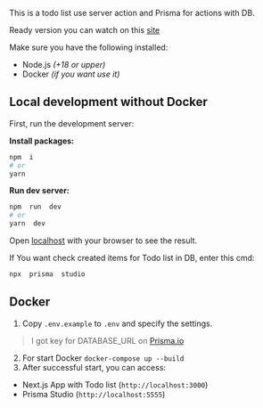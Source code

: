 This is a todo list use server action and Prisma for actions with DB.

Ready version you can watch on this [site](https://todos-xi-snowy.vercel.app/)

Make sure you have the following installed:

- Node.js *(+18 or upper)*
- Docker *(if you want use it)*

## Local development without Docker

First, run the development server:

**Install packages:**

```bash
npm  i
# or
yarn
```

**Run dev server:**

```bash
npm  run  dev
# or
yarn  dev
```

Open [localhost](http://localhost:3000) with your browser to see the result.

If You want check created items for Todo list in DB, enter this cmd:

```bash
npx  prisma  studio
```

## Docker

1. Copy `.env.example` to `.env` and specify the settings.
> I got key for DATABASE_URL on [Prisma.io](https://www.prisma.io/)
2. For start Docker `docker-compose up --build`
3. After successful start, you can access:
- Next.js App with Todo list (`http://localhost:3000`)
- Prisma Studio (`http://localhost:5555`)